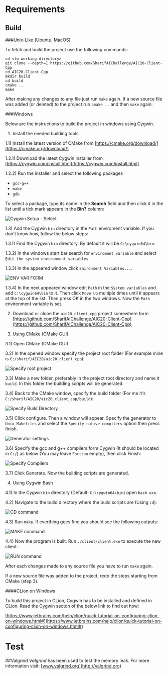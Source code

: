 # Requirements 

## Build

###Unix-Like (Ubuntu, MacOS)

To fetch and build the project use the following commands:

```
cd <to working directory>
git clone --depth=1 https://github.com/SharifAIChallenge/AIC20-Client-Cpp
cd AIC20-Client-Cpp
mkdir build
cd build
cmake ..
make
```

After making any changes to any file just run `make` again.
If a new source file was added (or deleted) to the project run `cmake ..` and then `make` again.

###Windows

Below are the instructions to build the project in windows using Cygwin.

1) Install the needed building tools

1.1) Install the latest version of CMake from [https://cmake.org/download/](https://cmake.org/download/)

1.2.1) Download the latest Cygwin installer from [https://cygwin.com/install.html](https://cygwin.com/install.html)

1.2.2) Run the installer and select the following packages
* `gcc-g++`
* `make`
* `gdb`

To select a package, type its name in the **Search** field and then 
click it in the list until a tick mark appears in the **Bin?** column:

![Cygwin Setup - Select](https://user-images.githubusercontent.com/19154217/74582910-f9c11e00-4fd6-11ea-8b01-6e8b2e5fd348.png)

1.3) Add the Cygwin `bin` directory in the `Path` enviroment variable. If you don't know how, follow the below steps:

1.3.1) Find the Cygwin `bin` directory. By default it will be `C:\cygwin64\bin`.

1.3.2) In the windows start bar search for `enviroment variable` and select `ٍEdit the system environment variables`.

1.3.3) In the appeared window click `Enironment Variables...`.

![ENV VAR FORM](https://user-images.githubusercontent.com/19154217/74583536-2710ca80-4fdd-11ea-8027-6e64e1437960.png)

1.3.4) In the next appeared window edit `Path` in the `System variables` and add `C:\cygwin64\bin` to it. Then 
click `Move Up` multiple times until it appears at the top of the list. Then press OK in the two windows. Now the `Path` 
environment variable is set.

2) Download or clone the `aic20_client_cpp` project somewhere form 
[https://github.com/SharifAIChallenge/AIC20-Client-Cpp](https://github.com/SharifAIChallenge/AIC20-Client-Cpp)

3) Using CMake (CMake GUI)

3.1) Open CMake (CMake GUI)

3.2) In the opened window specify the project root folder (For example mine is `C:/sharif/AIC20/aic20_client_cpp`):

![Specify root project](https://user-images.githubusercontent.com/19154217/74583022-1c076b80-4fd8-11ea-963c-9028b89669ba.png)

3.3) Make a new folder, preferably in the project root directory and name it `build`. In this folder the building scripts will be 
generated.

3.4) Back to the CMake window, specify the build folder (For me it's `C:/sharif/AIC20/aic20_client_cpp/build`):

![Specify Build Directory](https://user-images.githubusercontent.com/19154217/74583144-24ac7180-4fd9-11ea-9a3c-8c016f6c8795.png)

3.5) Click configure. Then a window will appear. Specify the generator to `Unix Makefiles` and select the `Specify native compilers` option then press finish.

![Generator settings](https://user-images.githubusercontent.com/19154217/74583238-5e31ac80-4fda-11ea-8b18-49887ec50081.png)

3.6) Specify the gcc and g++ compilers form Cygwin (It should be located in `C:/`) as below (You may leave `Fortran` empty), then click Finish:

![Specify Compilers](https://user-images.githubusercontent.com/19154217/74583334-43136c80-4fdb-11ea-875a-55ce30933479.png)

3.7) Click Generate. Now the building scripts are generated.

4) Using Cygwin Bash

4.1) In the Cygwin `bin` directory (Default: `C:\cygwin64\bin`) open `bash.exe`.

4.2) Navigate to the build directory where the build scripts are (Using `cd`):

![CD command](https://user-images.githubusercontent.com/19154217/74583724-57596880-4fdf-11ea-8dcf-52945686935b.png)

4.3) Run `make`. If everthing goes fine you should see the following outputs:

![MAKE command](https://user-images.githubusercontent.com/19154217/74583759-a3a4a880-4fdf-11ea-9d93-6dadba486692.png)

4.4) Now the program is built. Run `./client/client.exe` to execute the new client:

![RUN command](https://user-images.githubusercontent.com/19154217/74583814-3f361900-4fe0-11ea-901c-91a45461c150.png)

After each changes made to any source file you have to run `make` again.

If a new source file was added to the project, redo the steps starting from CMake (step 3).

####CLion on Windows

To build this project in CLion, Cygwin has to be installed and defined in CLion. 
Read the Cygwin secton of the below link to find out how:

[https://www.jetbrains.com/help/clion/quick-tutorial-on-configuring-clion-on-windows.html#](https://www.jetbrains.com/help/clion/quick-tutorial-on-configuring-clion-on-windows.html#)

# Test
##Valgrind
*Valgrind* has been used to test the memory leak. 
For more information visit: 
[www.valgrind.org](http://valgrind.org)


